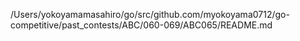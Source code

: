 /Users/yokoyamamasahiro/go/src/github.com/myokoyama0712/go-competitive/past_contests/ABC/060-069/ABC065/README.md